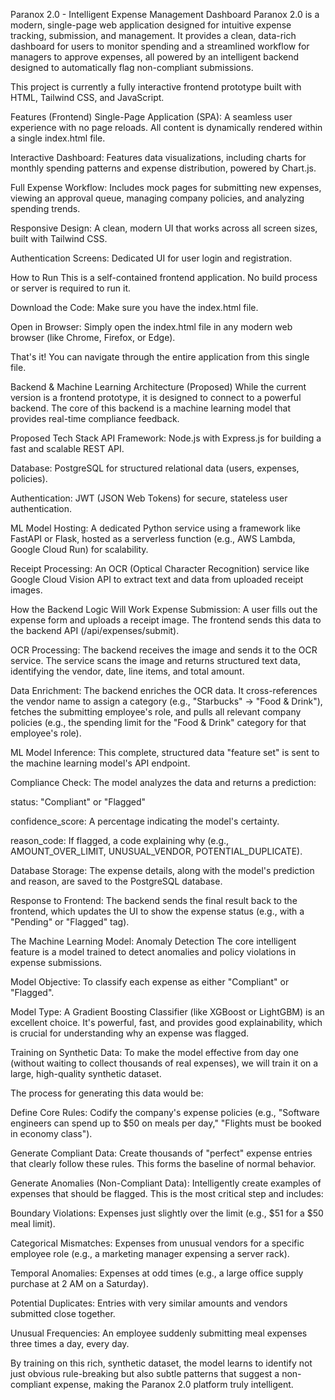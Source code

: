 Paranox 2.0 - Intelligent Expense Management Dashboard
Paranox 2.0 is a modern, single-page web application designed for intuitive expense tracking, submission, and management. It provides a clean, data-rich dashboard for users to monitor spending and a streamlined workflow for managers to approve expenses, all powered by an intelligent backend designed to automatically flag non-compliant submissions.

This project is currently a fully interactive frontend prototype built with HTML, Tailwind CSS, and JavaScript.

Features (Frontend)
Single-Page Application (SPA): A seamless user experience with no page reloads. All content is dynamically rendered within a single index.html file.

Interactive Dashboard: Features data visualizations, including charts for monthly spending patterns and expense distribution, powered by Chart.js.

Full Expense Workflow: Includes mock pages for submitting new expenses, viewing an approval queue, managing company policies, and analyzing spending trends.

Responsive Design: A clean, modern UI that works across all screen sizes, built with Tailwind CSS.

Authentication Screens: Dedicated UI for user login and registration.

How to Run
This is a self-contained frontend application. No build process or server is required to run it.

Download the Code: Make sure you have the index.html file.

Open in Browser: Simply open the index.html file in any modern web browser (like Chrome, Firefox, or Edge).

That's it! You can navigate through the entire application from this single file.

Backend & Machine Learning Architecture (Proposed)
While the current version is a frontend prototype, it is designed to connect to a powerful backend. The core of this backend is a machine learning model that provides real-time compliance feedback.

Proposed Tech Stack
API Framework: Node.js with Express.js for building a fast and scalable REST API.

Database: PostgreSQL for structured relational data (users, expenses, policies).

Authentication: JWT (JSON Web Tokens) for secure, stateless user authentication.

ML Model Hosting: A dedicated Python service using a framework like FastAPI or Flask, hosted as a serverless function (e.g., AWS Lambda, Google Cloud Run) for scalability.

Receipt Processing: An OCR (Optical Character Recognition) service like Google Cloud Vision API to extract text and data from uploaded receipt images.

How the Backend Logic Will Work
Expense Submission: A user fills out the expense form and uploads a receipt image. The frontend sends this data to the backend API (/api/expenses/submit).

OCR Processing: The backend receives the image and sends it to the OCR service. The service scans the image and returns structured text data, identifying the vendor, date, line items, and total amount.

Data Enrichment: The backend enriches the OCR data. It cross-references the vendor name to assign a category (e.g., "Starbucks" -> "Food & Drink"), fetches the submitting employee's role, and pulls all relevant company policies (e.g., the spending limit for the "Food & Drink" category for that employee's role).

ML Model Inference: This complete, structured data "feature set" is sent to the machine learning model's API endpoint.

Compliance Check: The model analyzes the data and returns a prediction:

status: "Compliant" or "Flagged"

confidence_score: A percentage indicating the model's certainty.

reason_code: If flagged, a code explaining why (e.g., AMOUNT_OVER_LIMIT, UNUSUAL_VENDOR, POTENTIAL_DUPLICATE).

Database Storage: The expense details, along with the model's prediction and reason, are saved to the PostgreSQL database.

Response to Frontend: The backend sends the final result back to the frontend, which updates the UI to show the expense status (e.g., with a "Pending" or "Flagged" tag).

The Machine Learning Model: Anomaly Detection
The core intelligent feature is a model trained to detect anomalies and policy violations in expense submissions.

Model Objective: To classify each expense as either "Compliant" or "Flagged".

Model Type: A Gradient Boosting Classifier (like XGBoost or LightGBM) is an excellent choice. It's powerful, fast, and provides good explainability, which is crucial for understanding why an expense was flagged.

Training on Synthetic Data:
To make the model effective from day one (without waiting to collect thousands of real expenses), we will train it on a large, high-quality synthetic dataset.

The process for generating this data would be:

Define Core Rules: Codify the company's expense policies (e.g., "Software engineers can spend up to $50 on meals per day," "Flights must be booked in economy class").

Generate Compliant Data: Create thousands of "perfect" expense entries that clearly follow these rules. This forms the baseline of normal behavior.

Generate Anomalies (Non-Compliant Data): Intelligently create examples of expenses that should be flagged. This is the most critical step and includes:

Boundary Violations: Expenses just slightly over the limit (e.g., $51 for a $50 meal limit).

Categorical Mismatches: Expenses from unusual vendors for a specific employee role (e.g., a marketing manager expensing a server rack).

Temporal Anomalies: Expenses at odd times (e.g., a large office supply purchase at 2 AM on a Saturday).

Potential Duplicates: Entries with very similar amounts and vendors submitted close together.

Unusual Frequencies: An employee suddenly submitting meal expenses three times a day, every day.

By training on this rich, synthetic dataset, the model learns to identify not just obvious rule-breaking but also subtle patterns that suggest a non-compliant expense, making the Paranox 2.0 platform truly intelligent.